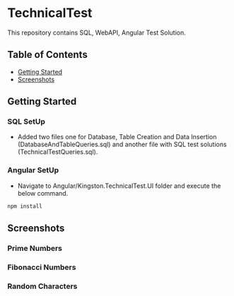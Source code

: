 # TechnicalTest

This repository contains SQL, WebAPI, Angular Test Solution.

## Table of Contents
- [Getting Started](#getting-started)
- [Screenshots](#screenshots)
  
## Getting Started

### SQL SetUp

* Added two files one for Database, Table Creation and Data Insertion (DatabaseAndTableQueries.sql) and another file with SQL test solutions (TechnicalTestQueries.sql).

### Angular SetUp

* Navigate to Angular/Kingston.TechnicalTest.UI folder and execute the below command.
```powershell
npm install
```
## Screenshots

### Prime Numbers

### Fibonacci Numbers

### Random Characters

